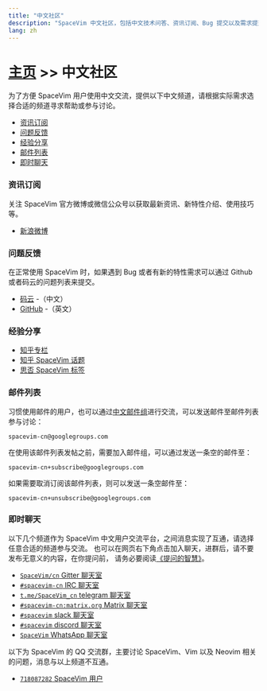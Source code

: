 ```yaml
---
title: "中文社区"
description: "SpaceVim 中文社区，包括中文技术问答、资讯订阅、Bug 提交以及需求提交，让沟通更加便利。"
lang: zh
---
```


# [主页](../) >> 中文社区

为了方便 SpaceVim 用户使用中文交流，提供以下中文频道，请根据实际需求选择合适的频道寻求帮助或参与讨论。

<!-- vim-markdown-toc GFM -->

- [资讯订阅](#资讯订阅)
- [问题反馈](#问题反馈)
- [经验分享](#经验分享)
- [邮件列表](#邮件列表)
- [即时聊天](#即时聊天)

<!-- vim-markdown-toc -->

### 资讯订阅

关注 SpaceVim 官方微博或微信公众号以获取最新资讯、新特性介绍、使用技巧等。

- <i class="fab fa-weibo"></i> [新浪微博](https://weibo.com/SpaceVim)

### 问题反馈

在正常使用 SpaceVim 时，如果遇到 Bug 或者有新的特性需求可以通过 Github 或者码云的问题列表来提交。

- [码云](https://gitee.com/spacevim/SpaceVim/issues) -（中文）
- [GitHub](https://github.com/SpaceVim/SpaceVim) -（英文）

### 经验分享

- [知乎专栏](https://zhuanlan.zhihu.com/SpaceVim)
- [知乎 SpaceVim 话题](https://www.zhihu.com/topic/20168681/newest)
- [思否 SpaceVim 标签](https://segmentfault.com/t/spacevim)

### 邮件列表

习惯使用邮件的用户，也可以通过[中文邮件组](https://groups.google.com/forum/#!forum/spacevim-cn)进行交流，可以发送邮件至邮件列表参与讨论：

```
spacevim-cn@googlegroups.com
```

在使用该邮件列表发帖之前，需要加入邮件组，可以通过发送一条空的邮件至：

```
spacevim-cn+subscribe@googlegroups.com
```

如果需要取消订阅该邮件列表，则可以发送一条空邮件至：

```
spacevim-cn+unsubscribe@googlegroups.com
```

### 即时聊天

以下几个频道作为 SpaceVim 中文用户交流平台，之间消息实现了互通，请选择任意合适的频道参与交流。
也可以在网页右下角点击加入聊天，进群后，请不要发布无意义的内容，在你提问前，
请务必要阅读[《提问的智慧》](http://doc.zengrong.net/smart-questions/cn.html)。

- <i class="fab fa-gitter"></i> [`SpaceVim/cn` Gitter 聊天室](https://gitter.im/SpaceVim/cn)
- <i class="fas fa-comments"></i> [`#spacevim-cn` IRC 聊天室](https://webchat.freenode.net/?channels=spacevim-cn)
- <i class="fab fa-telegram-plane"></i> [`t.me/SpaceVim_cn` telegram 聊天室](https://t.me/SpaceVim_cn)
- <i class="fab fa-rocketchat"></i> [`#spacevim-cn:matrix.org` Matrix 聊天室](https://riot.im/app/#/room/%23spacevim-cn:matrix.org)
- <i class="fab fa-slack-hash"></i> [`#spacevim` slack 聊天室](https://spacevim.slack.com/messages/C88CTJ62J)
- <i class="fab fa-discord"></i> [`#spacevim` discord 聊天室](https://discord.gg/g3MGdNB)
- <i class="fab fa-whatsapp"></i> [`SpaceVim` WhatsApp 聊天室](https://chat.whatsapp.com/GQ40y0oiPhDHA9tMvDZteo)

以下为 SpaceVim 的 QQ 交流群，主要讨论 SpaceVim、Vim 以及 Neovim 相关的问题，消息与以上频道不互通。

- <i class="fab fa-qq"></i> [`718087282` SpaceVim 用户](https://jq.qq.com/?_wv=1027&k=5Z6H2so)

